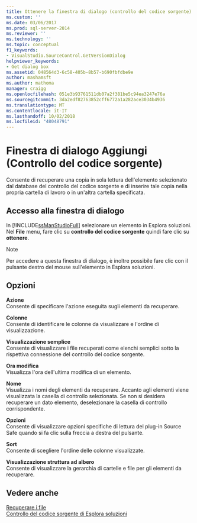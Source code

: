 ```yaml
---
title: Ottenere la finestra di dialogo (controllo del codice sorgente) | Microsoft Docs
ms.custom: ''
ms.date: 03/06/2017
ms.prod: sql-server-2014
ms.reviewer: ''
ms.technology: ''
ms.topic: conceptual
f1_keywords:
- VisualStudio.SourceControl.GetVersionDialog
helpviewer_keywords:
- Get dialog box
ms.assetid: 048564d3-6c58-405b-8b57-b690fbfdbe9e
author: mashamsft
ms.author: mathoma
manager: craigg
ms.openlocfilehash: 051e3b93761511db07a2f381be5c94ea3247e76a
ms.sourcegitcommit: 3da2edf82763852cff6772a1a282ace3034b4936
ms.translationtype: MT
ms.contentlocale: it-IT
ms.lasthandoff: 10/02/2018
ms.locfileid: "48048791"
---
```

# <a name="get-dialog-box-source-control"></a>Finestra di dialogo Aggiungi (Controllo del codice sorgente)
  Consente di recuperare una copia in sola lettura dell'elemento selezionato dal database del controllo del codice sorgente e di inserire tale copia nella propria cartella di lavoro o in un'altra cartella specificata.  
  
## <a name="dialog-box-access"></a>Accesso alla finestra di dialogo  
 In [!INCLUDE[ssManStudioFull](../includes/ssmanstudiofull-md.md)] selezionare un elemento in Esplora soluzioni. Nel **File** menu, fare clic su **controllo del codice sorgente** quindi fare clic su **ottenere**.  
  
> [!NOTE]  
>  Per accedere a questa finestra di dialogo, è inoltre possibile fare clic con il pulsante destro del mouse sull'elemento in Esplora soluzioni.  
  
## <a name="options"></a>Opzioni  
 **Azione**  
 Consente di specificare l'azione eseguita sugli elementi da recuperare.  
  
 **Colonne**  
 Consente di identificare le colonne da visualizzare e l'ordine di visualizzazione.  
  
 **Visualizzazione semplice**  
 Consente di visualizzare i file recuperati come elenchi semplici sotto la rispettiva connessione del controllo del codice sorgente.  
  
 **Ora modifica**  
 Visualizza l'ora dell'ultima modifica di un elemento.  
  
 **Nome**  
 Visualizza i nomi degli elementi da recuperare. Accanto agli elementi viene visualizzata la casella di controllo selezionata. Se non si desidera recuperare un dato elemento, deselezionare la casella di controllo corrispondente.  
  
 **Opzioni**  
 Consente di visualizzare opzioni specifiche di lettura del plug-in Source Safe quando si fa clic sulla freccia a destra del pulsante.  
  
 **Sort**  
 Consente di scegliere l'ordine delle colonne visualizzate.  
  
 **Visualizzazione struttura ad albero**  
 Consente di visualizzare la gerarchia di cartelle e file per gli elementi da recuperare.  
  
## <a name="see-also"></a>Vedere anche  
 [Recuperare i file](../../2014/database-engine/retrieve-files.md)   
 [Controllo del codice sorgente di Esplora soluzioni](../../2014/database-engine/solution-explorer-source-control.md)  
  
  
